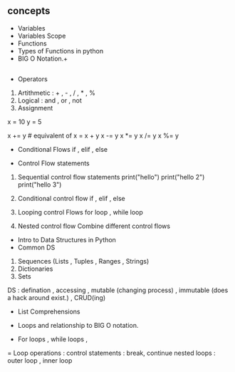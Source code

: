 ## concepts

- Variables 
- Variables Scope 
- Functions 
- Types of Functions in python
- BIG O Notation.+

## 

- Operators
1. Artithmetic : + , - , / , * , % 
2. Logical : and , or , not 
3. Assignment 

x = 10 
y = 5

x += y  # equivalent of x  = x + y 
x -= y
x *= y
x /= y
x %= y

- Conditional Flows 
if , elif , else 

- Control Flow statements 
1. Sequential control flow statements 
print("hello")
print("hello 2")
print("hello 3")

2. Conditional control flow 
if , elif , else 

3. Looping control Flows 
for loop , while loop

4. Nested control flow
Combine different control flows 


- Intro to Data Structures in Python 
- Common DS 
1. Sequences (Lists , Tuples , Ranges , Strings)
2. Dictionaries 
3. Sets 

DS : defination , accessing , mutable (changing process) , immutable (does a hack around exist.) , CRUD(ing)

- List Comprehensions


- Loops and relationship to BIG O notation. 


- For loops , while loops ,

= Loop operations : 
control statements : break, continue 
nested loops : outer loop , inner loop 